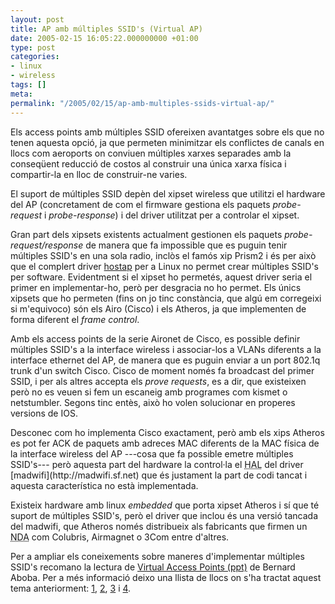 ```yaml
---
layout: post
title: AP amb múltiples SSID's (Virtual AP)
date: 2005-02-15 16:05:22.000000000 +01:00
type: post
categories:
- linux
- wireless
tags: []
meta:
permalink: "/2005/02/15/ap-amb-multiples-ssids-virtual-ap/"
---
```

<p>Els access points amb múltiples SSID ofereixen avantatges sobre els que no tenen aquesta opció, ja que permeten minimitzar els conflictes de canals en llocs com aeroports on conviuen múltiples xarxes separades amb la conseqüent reducció de costos al construir una única xarxa física i compartir-la en lloc de construir-ne varies.</p>
<p>El suport de múltiples SSID depèn del xipset wireless que utilitzi el hardware del AP (concretament de com el firmware gestiona els paquets <em>probe-request</em> i <em>probe-response</em>) i del driver utilitzat per a controlar el xipset.</p>
<p>Gran part dels xipsets existents actualment gestionen els paquets <em>probe-request/response</em> de manera que fa impossible que es puguin tenir múltiples SSID's en una sola radio, inclòs el famós xip Prism2 i és per això que el complert driver <a href="http://hostap.epitest.fi">hostap</a> per a Linux no permet crear múltiples SSID's per software. Evidentment si el xipset ho permetés, aquest driver seria el primer en implementar-ho, però per desgracia no ho permet. Els únics xipsets que ho permeten (fins on jo tinc constància, que algú em corregeixi si m'equivoco) són els Airo (Cisco) i els Atheros, ja que implementen de forma diferent el <em>frame control</em>.</p>
<p>Amb els access points de la serie Aironet de Cisco, es possible definir múltiples SSID's a la interface wireless i associar-los a VLANs diferents a la interface ethernet del AP, de manera que es puguin enviar a un port 802.1q trunk d'un switch Cisco. Cisco de moment només fa broadcast del primer SSID, i per als altres accepta els <em>prove requests</em>, es a dir, que existeixen però no es veuen si fem un escaneig amb programes com kismet o netstumbler. Segons tinc entès, això ho volen solucionar en properes versions de IOS.</p>
<p>Desconec com ho implementa Cisco exactament, però amb els xips Atheros es pot fer ACK de paquets amb adreces MAC diferents de la MAC física de la interface wireless del AP ---cosa que fa possible emetre múltiples SSID's---
però aquesta part del hardware la control·la el <acronym title="Hardware Abstraction Layer">HAL</acronym> del driver [madwifi](http://madwifi.sf.net) que és justament la part de codi tancat i aquesta característica no està implementada.

Existeix hardware amb linux _embedded_ que porta xipset Atheros i sí que té suport de múltiples SSID's, però el driver que inclou és una versió tancada del madwifi, que Atheros només distribueix als fabricants que firmen un <acronym title="Non Disclosure Agreement">NDA</acronym> com Colubris, Airmagnet o 3Com entre d'altres.

Per a ampliar els coneixements sobre maneres d'implementar múltiples SSID's recomano la lectura de [Virtual Access Points (ppt)](http://www.drizzle.com/~aboba/IEEE/virtual-APs.ppt) de Bernard Aboba. Per a més informació deixo una llista de llocs on s'ha tractat aquest tema anteriorment: [1](http://lists.shmoo.com/pipermail/hostap/2003-October/004570.html), [2](http://lists.shmoo.com/pipermail/hostap/2003-September/004146.html), [3](https://amsterdam.lcs.mit.edu/pipermail/click/2004-October/003284.html) i [4](http://openwrt.org/logs/wrt54g.log.20041120).

